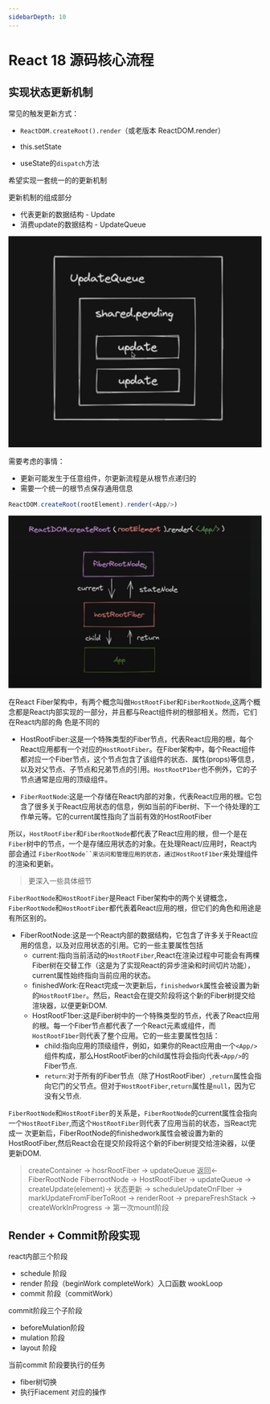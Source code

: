 ```yaml
---
sidebarDepth: 10
---
```


# React 18 源码核心流程


## 实现状态更新机制

常见的触发更新方式：

- `ReactDOM.createRoot().render`（或老版本 ReactDOM.render）

- this.setState

- useState的`dispatch`方法 


希望实现一套统一的的更新机制

更新机制的组成部分 

- 代表更新的数据结构 - Update
- 消费update的数据结构 - UpdateQueue


![queue](./assets/queue.png)

需要考虑的事情：

- 更新可能发生于任意组件，尔更新流程是从根节点递归的
- 需要一个统一的根节点保存通用信息

```js
ReactDOM.createRoot(rootElement).render(<App/>)
```

![alt text](./assets/renderApp.png)

在React Fiber架构中，有两个概念叫做`HostRootFibe`r和`FiberRootNode`,这两个概念都是React内部实现的一部分，并且都与React组件树的根部相关。然而，它们在React内部的角
色是不同的

- HostRootFiber:这是一个特殊类型的Fiber节点，代表React应用的根，每个React应用都有一个对应的`HostRootFiber`。在Fiber架构中，每个React组件都对应一个Fiber节点，这个节点包含了该组件的状态、属性(props)等信息，以及对父节点、子节点和兄弟节点的引用。`HostRootP1ber`也不例外，它的子节点通常是应用的顶级组件。

- `FiberRootNode`:这是一个存储在React内部的对象，代表React应用的根。它包含了很多关于React应用状态的信息，例如当前的Fiber树、下一个待处理的工作单元等。它的current属性指向了当前有效的HostRootFiber

所以，`HostRootFiber`和`FiberRootNode`都代表了React应用的根，但一个是在`Fiber`树中的节点，一个是存储应用状态的对象。在处理React/应用时，React内部会通过
`FiberRootNode``来访问和管理应用的状态，通过HostRootF1ber`来处理组件的渲染和更新。

>更深入一些具体细节

`FiberRootNode`和`HostRootFiber`是React Fiber架构中的两个关键概念，`FiberRootNode`和`HostRootFiber`都代表着React应用的根，但它们的角色和用途是有所区别的。

- FiberRootNode:这是一个React内部的数据结构，它包含了许多关于React应用的信息，以及对应用状态的引用。它的一些主要属性包括
  - current:指向当前活动的`HostRootFiber`,React在渲染过程中可能会有两棵Fiber树在交替工作（这是为了实现React的异步渲染和时间切片功能），current属性始终指向当前应用的状态。
  - finishedWork:在React完成一次更新后，`finishedwork`属性会被设置为新的`HostRootF1ber`。然后，React会在提交阶段将这个新的Fiber树提交给渲块器，以便更新DOM.
  - HostRootF1ber:这是Fiber树中的一个特殊类型的节点，代表了React应用的根。每一个Fiber节点都代表了一个React元素或组件，而`HostRootF1ber`则代表了整个应用。它的一些主要属性包括：
    - child:指向应用的顶级组件，例如，如果你的React应用由一个`<App/>`组件构成，那么HostRootFiber的child属性将会指向代表`<App/>`的Fiber节点.
    - `return`:对于所有的Fiber节点（除了HostRootFiber）,`return`属性会指向它门的父节点。但对于`HostRootFiber`,`return`属性是`null`，因为它没有父节点.

`FiberRootNode`和`HostRootFiber`的关系是，`FiberRootNode`的current属性会指向一个`HostRootFiber`,而这个`HostRootFiber`则代表了应用当前的状态，当React完成一
次更新后，FiberRootNode的finishedwork属性会被设置为新的HostRootFiber,然后React会在提交阶段将这个新的Fiber树提交给渲染器，以便更新DOM.

> createContainer -> hosrRootFiber -> updateQueue 返回<- FiberRootNode
> FiberrootNode -> HostRootFiber -> updateQueue -> createUpdate(element)-> 状态更新 -> scheduleUpdateOnFIber -> markUpdateFromFiberToRoot -> renderRoot -> prepareFreshStack -> createWorkInProgress ->  第一次mount阶段


## Render + Commit阶段实现 

react内部三个阶段
- schedule 阶段
- render 阶段（beginWork completeWork）入口函数 wookLoop
- commit 阶段（commitWork）

commit阶段三个子阶段

- beforeMulation阶段
- mulation 阶段
- layout 阶段 

当前commit 阶段要执行的任务
- fiber树切换
- 执行Fiacement 对应的操作